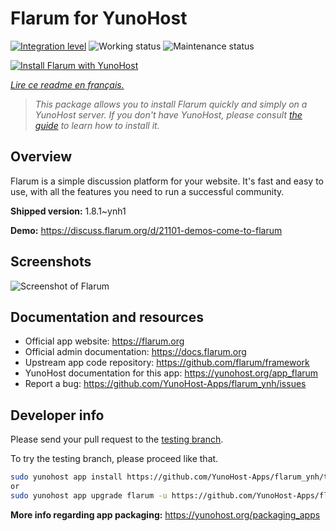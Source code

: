 <!--
N.B.: This README was automatically generated by https://github.com/YunoHost/apps/tree/master/tools/README-generator
It shall NOT be edited by hand.
-->

# Flarum for YunoHost

[![Integration level](https://dash.yunohost.org/integration/flarum.svg)](https://dash.yunohost.org/appci/app/flarum) ![Working status](https://ci-apps.yunohost.org/ci/badges/flarum.status.svg) ![Maintenance status](https://ci-apps.yunohost.org/ci/badges/flarum.maintain.svg)

[![Install Flarum with YunoHost](https://install-app.yunohost.org/install-with-yunohost.svg)](https://install-app.yunohost.org/?app=flarum)

*[Lire ce readme en français.](./README_fr.md)*

> *This package allows you to install Flarum quickly and simply on a YunoHost server.
If you don't have YunoHost, please consult [the guide](https://yunohost.org/#/install) to learn how to install it.*

## Overview

Flarum is a simple discussion platform for your website. It's fast and easy to use, with all the features you need to run a successful community.

**Shipped version:** 1.8.1~ynh1

**Demo:** https://discuss.flarum.org/d/21101-demos-come-to-flarum

## Screenshots

![Screenshot of Flarum](./doc/screenshots/beta16.jpg)

## Documentation and resources

* Official app website: <https://flarum.org>
* Official admin documentation: <https://docs.flarum.org>
* Upstream app code repository: <https://github.com/flarum/framework>
* YunoHost documentation for this app: <https://yunohost.org/app_flarum>
* Report a bug: <https://github.com/YunoHost-Apps/flarum_ynh/issues>

## Developer info

Please send your pull request to the [testing branch](https://github.com/YunoHost-Apps/flarum_ynh/tree/testing).

To try the testing branch, please proceed like that.

``` bash
sudo yunohost app install https://github.com/YunoHost-Apps/flarum_ynh/tree/testing --debug
or
sudo yunohost app upgrade flarum -u https://github.com/YunoHost-Apps/flarum_ynh/tree/testing --debug
```

**More info regarding app packaging:** <https://yunohost.org/packaging_apps>
